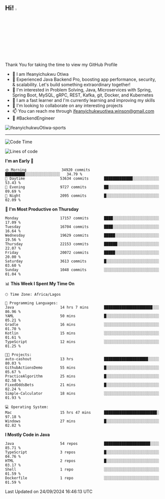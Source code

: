 <!-- BLOG-POST-LIST:START --><!-- BLOG-POST-LIST:END -->

## Hi! <img src="https://media.giphy.com/media/hvRJCLFzcasrR4ia7z/giphy.gif" width="4%"> 

Thank You for taking the time to view my GitHub Profile

- 👋 I am Ifeanyichukwu Otiwa
- 🚀 Experienced Java Backend Pro, boosting app performance, security, & scalability. Let's build something extraordinary together!
- 👀 I'm interested in Problem Solving, Java, Microservices with Spring, Spring Boot, MySQL, gRPC, REST, Kafka, git, Docker, and Kubernetes
- 🌱 I am a fast learner and I'm currently learning and improving my skills
- 💞️ I'm looking to collaborate on any interesting projects
- 📫 You can reach me through ifeanyichukwuotiwa.winson@gmail.com
- 🚀 #BackendEngineer

<p align="left" marginTop="10px"> <img src="https://komarev.com/ghpvc/?username=ifeanyichukwuOtiwa-sports&label=Profile%20views&color=0e75b6&style=for-the-badge" alt="ifeanyichukwuOtiwa-sports" /> </p>

***

<!--START_SECTION:waka-->
![Code Time](http://img.shields.io/badge/Code%20Time-2%2C916%20hrs%2020%20mins-blue)

![Lines of code](https://img.shields.io/badge/From%20Hello%20World%20I%27ve%20Written-24.3%20million%20lines%20of%20code-blue)

**I'm an Early 🐤** 

```text
🌞 Morning                34920 commits       █████████░░░░░░░░░░░░░░░░   34.79 % 
🌆 Daytime                53634 commits       █████████████░░░░░░░░░░░░   53.43 % 
🌃 Evening                9727 commits        ██░░░░░░░░░░░░░░░░░░░░░░░   09.69 % 
🌙 Night                  2095 commits        █░░░░░░░░░░░░░░░░░░░░░░░░   02.09 % 
```
📅 **I'm Most Productive on Thursday** 

```text
Monday                   17157 commits       ████░░░░░░░░░░░░░░░░░░░░░   17.09 % 
Tuesday                  16704 commits       ████░░░░░░░░░░░░░░░░░░░░░   16.64 % 
Wednesday                19629 commits       █████░░░░░░░░░░░░░░░░░░░░   19.56 % 
Thursday                 22153 commits       ██████░░░░░░░░░░░░░░░░░░░   22.07 % 
Friday                   20072 commits       █████░░░░░░░░░░░░░░░░░░░░   20.00 % 
Saturday                 3613 commits        █░░░░░░░░░░░░░░░░░░░░░░░░   03.60 % 
Sunday                   1048 commits        ░░░░░░░░░░░░░░░░░░░░░░░░░   01.04 % 
```


📊 **This Week I Spent My Time On** 

```text
🕑︎ Time Zone: Africa/Lagos

💬 Programming Languages: 
Java                     14 hrs 7 mins       ██████████████████████░░░   86.96 % 
YAML                     50 mins             █░░░░░░░░░░░░░░░░░░░░░░░░   05.21 % 
Gradle                   16 mins             ░░░░░░░░░░░░░░░░░░░░░░░░░   01.70 % 
Kotlin                   15 mins             ░░░░░░░░░░░░░░░░░░░░░░░░░   01.61 % 
TypeScript               12 mins             ░░░░░░░░░░░░░░░░░░░░░░░░░   01.25 % 

🐱‍💻 Projects: 
auto-cashout             13 hrs              ████████████████████░░░░░   80.03 % 
GithubActionsDemo        55 mins             █░░░░░░░░░░░░░░░░░░░░░░░░   05.67 % 
PracticeAlgorithm        25 mins             █░░░░░░░░░░░░░░░░░░░░░░░░   02.58 % 
FixedOddsBets            21 mins             █░░░░░░░░░░░░░░░░░░░░░░░░   02.24 % 
Simple-Calculator        18 mins             ░░░░░░░░░░░░░░░░░░░░░░░░░   01.93 % 

💻 Operating System: 
Mac                      15 hrs 47 mins      ████████████████████████░   97.18 % 
Windows                  27 mins             █░░░░░░░░░░░░░░░░░░░░░░░░   02.82 % 
```

**I Mostly Code in Java** 

```text
Java                     54 repos            █████████████████████░░░░   85.71 % 
TypeScript               3 repos             █░░░░░░░░░░░░░░░░░░░░░░░░   04.76 % 
HTML                     2 repos             █░░░░░░░░░░░░░░░░░░░░░░░░   03.17 % 
Shell                    1 repo              ░░░░░░░░░░░░░░░░░░░░░░░░░   01.59 % 
Dockerfile               1 repo              ░░░░░░░░░░░░░░░░░░░░░░░░░   01.59 % 
```




 Last Updated on 24/09/2024 16:46:13 UTC
<!--END_SECTION:waka-->

<!--
<p align="center">
![trophy](https://github-profile-trophy.vercel.app/?username=ifeanyichukwuOtiwa-sports&theme=onedark) (https://github.com/ryo-ma/github-profile-trophy)
</p>
-->

<!---
ifeanyi-otiwa/ifeanyi-otiwa is a ✨ special ✨ repository because its `README.md` (this file) appears on your GitHub profile.
You can click the Preview link to take a look at your changes.
--->
